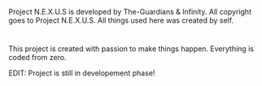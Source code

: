 Project N.E.X.U.S is developed by The-Guardians & Infinity.
All copyright goes to Project N.E.X.U.S.
All things used here was created by self.

#
This project is created with passion to make things happen.
Everything is coded from zero.


EDIT:
Project is still in developement phase!
